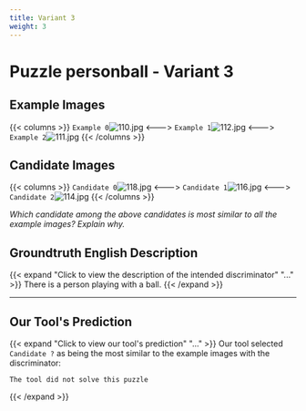 ```yaml
---
title: Variant 3
weight: 3
---
```


# Puzzle personball - Variant 3

## Example Images
{{< columns >}}
`Example 0`![110.jpg](/natscene_data/images/110.jpg)
<--->
`Example 1`![112.jpg](/natscene_data/images/112.jpg)
<--->
`Example 2`![111.jpg](/natscene_data/images/111.jpg)
{{< /columns >}}

## Candidate Images
{{< columns >}}
`Candidate 0`![118.jpg](/natscene_data/images/118.jpg)
<--->
`Candidate 1`![116.jpg](/natscene_data/images/116.jpg)
<--->
`Candidate 2`![114.jpg](/natscene_data/images/114.jpg)
{{< /columns >}}

*Which candidate among the above candidates is most similar to all the example images? Explain why.*

## Groundtruth English Description

{{< expand "Click to view the description of the intended discriminator" "..." >}}
There is a person playing with a ball.
{{< /expand >}}

---



## Our Tool's Prediction

{{< expand "Click to view our tool's prediction" "..." >}}
Our tool selected `Candidate ?` as being the most similar to the example images with the discriminator:
```plaintext
The tool did not solve this puzzle
```
{{< /expand >}}

